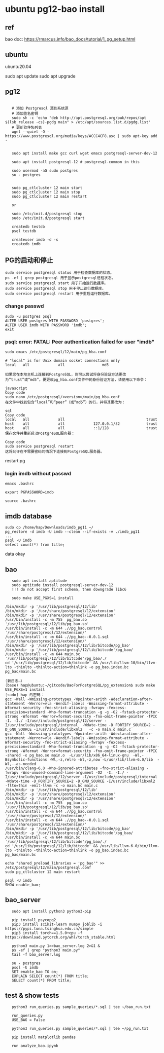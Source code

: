 
# ubuntu pg12-bao install

## ref

   bao doc:   https://rmarcus.info/bao_docs/tutorial/1_pg_setup.html
   

## ubuntu

   ubuntu20.04

   sudo apt update
   sudo apt upgrade
   
## pg12
```

   # 添加 Postgresql 源到系统源
   # 添加签名密钥
   sudo sh -c 'echo "deb http://apt.postgresql.org/pub/repos/apt $(lsb_release -cs)-pgdg main" > /etc/apt/sources.list.d/pgdg.list'
   # 更新软件包列表
   wget --quiet -O - https://www.postgresql.org/media/keys/ACCC4CF8.asc | sudo apt-key add -


   sudo apt install make gcc curl wget emacs postgresql-server-dev-12

   sudo apt install postgresql-12 # postgresql-common in this

   sudo usermod -aG sudo postgres
   su - postgres

   
   sudo pg_ctlcluster 12 main start
   sudo pg_ctlcluster 12 main stop
   sudo pg_ctlcluster 12 main restart

   or

   sudo /etc/init.d/postgresql stop
   sudo /etc/init.d/postgresql start

   createdb testdb
   psql testdb

   createuser imdb -d -s
   createdb imdb
```

## PG的启动和停止
```
sudo service postgresql status 用于检查数据库的状态。
ps -ef | grep postgresql 用于显示postgresql进程状态。
sudo service postgresql start 用于开始运行数据库。
sudo service postgresql stop 用于停止运行数据库。
sudo service postgresql restart 用于重启运行数据库。
```

### change passwd

    sudo -u postgres psql
    ALTER USER postgres WITH PASSWORD 'postgres'; 
    ALTER USER imdb WITH PASSWORD 'imdb';
    exit

### psql: error: FATAL:  Peer authentication failed for user "imdb"

    sudo emacs /etc/postgresql/12/main/pg_hba.conf

```
# "local" is for Unix domain socket connections only                                                                            
local   all             all					md5

```
```
如果您在本地主机上连接到PostgreSQL，则可以尝试将身份验证方法更改为“trust”或“md5”。要更改pg_hba.conf文件中的身份验证方法，请使用以下命令：

javascript
Copy code
sudo nano /etc/postgresql/<version>/main/pg_hba.conf
在文件中找到包含“local”和“peer”（或“md5”）的行，并将其更改为：

sql
Copy code
local   all             all                                     trust
host    all             all             127.0.0.1/32            trust
host    all             all             ::1/128                 trust
保存文件并重新启动PostgreSQL服务器：

Copy code
sudo service postgresql restart
这将允许在不需要密码的情况下连接到PostgreSQL服务器。
```
restart pg

### login imdb without passwd

    emacs .bashrc

    export PGPASSWORD=imdb

    source .bashrc

## imdb database

    sudo cp /home/hap/Downloads/imdb_pg11 ~/
    pg_restore -d imdb -U imdb --clean --if-exists -v ./imdb_pg11
    ...
    psql -U imdb
    select count(*) from title;

data okay

## bao 
```
   sudo apt install aptitude
   sudo aptitude install postgresql-server-dev-12
   !!! do not accept first schema, then downgrade libc6
   
   sudo make USE_PGXS=1 install
```

```
/bin/mkdir -p '/usr/lib/postgresql/12/lib'
/bin/mkdir -p '/usr/share/postgresql/12/extension'
/bin/mkdir -p '/usr/share/postgresql/12/extension'
/usr/bin/install -c -m 755  pg_bao.so '/usr/lib/postgresql/12/lib/pg_bao.so'
/usr/bin/install -c -m 644 .//pg_bao.control '/usr/share/postgresql/12/extension/'
/usr/bin/install -c -m 644 .//pg_bao--0.0.1.sql  '/usr/share/postgresql/12/extension/'
/bin/mkdir -p '/usr/lib/postgresql/12/lib/bitcode/pg_bao'
/bin/mkdir -p '/usr/lib/postgresql/12/lib/bitcode'/pg_bao/
/usr/bin/install -c -m 644 main.bc '/usr/lib/postgresql/12/lib/bitcode'/pg_bao/./
cd '/usr/lib/postgresql/12/lib/bitcode' && /usr/lib/llvm-10/bin/llvm-lto -thinlto -thinlto-action=thinlink -o pg_bao.index.bc pg_bao/main.bc
```

```
(新日志—）
(base) hap@ubuntu:~/gitcode/BaoForPostgreSQL/pg_extension$ sudo make USE_PGXS=1 install
[sudo] hap 的密码： 
gcc -Wall -Wmissing-prototypes -Wpointer-arith -Wdeclaration-after-statement -Werror=vla -Wendif-labels -Wmissing-format-attribute -Wformat-security -fno-strict-aliasing -fwrapv -fexcess-precision=standard -Wno-format-truncation -g -g -O2 -fstack-protector-strong -Wformat -Werror=format-security -fno-omit-frame-pointer -fPIC -I. -I./ -I/usr/include/postgresql/12/server -I/usr/include/postgresql/internal  -Wdate-time -D_FORTIFY_SOURCE=2 -D_GNU_SOURCE -I/usr/include/libxml2   -c -o main.o main.c
gcc -Wall -Wmissing-prototypes -Wpointer-arith -Wdeclaration-after-statement -Werror=vla -Wendif-labels -Wmissing-format-attribute -Wformat-security -fno-strict-aliasing -fwrapv -fexcess-precision=standard -Wno-format-truncation -g -g -O2 -fstack-protector-strong -Wformat -Werror=format-security -fno-omit-frame-pointer -fPIC -shared -o pg_bao.so main.o  -L/usr/lib/x86_64-linux-gnu  -Wl,-Bsymbolic-functions -Wl,-z,relro -Wl,-z,now -L/usr/lib/llvm-6.0/lib  -Wl,--as-needed  
/usr/bin/clang-6.0 -Wno-ignored-attributes -fno-strict-aliasing -fwrapv -Wno-unused-command-line-argument -O2  -I. -I./ -I/usr/include/postgresql/12/server -I/usr/include/postgresql/internal  -Wdate-time -D_FORTIFY_SOURCE=2 -D_GNU_SOURCE -I/usr/include/libxml2  -flto=thin -emit-llvm -c -o main.bc main.c
/bin/mkdir -p '/usr/lib/postgresql/12/lib'
/bin/mkdir -p '/usr/share/postgresql/12/extension'
/bin/mkdir -p '/usr/share/postgresql/12/extension'
/usr/bin/install -c -m 755  pg_bao.so '/usr/lib/postgresql/12/lib/pg_bao.so'
/usr/bin/install -c -m 644 .//pg_bao.control '/usr/share/postgresql/12/extension/'
/usr/bin/install -c -m 644 .//pg_bao--0.0.1.sql  '/usr/share/postgresql/12/extension/'
/bin/mkdir -p '/usr/lib/postgresql/12/lib/bitcode/pg_bao'
/bin/mkdir -p '/usr/lib/postgresql/12/lib/bitcode'/pg_bao/
/usr/bin/install -c -m 644 main.bc '/usr/lib/postgresql/12/lib/bitcode'/pg_bao/./
cd '/usr/lib/postgresql/12/lib/bitcode' && /usr/lib/llvm-6.0/bin/llvm-lto -thinlto -thinlto-action=thinlink -o pg_bao.index.bc pg_bao/main.bc

```
    echo "shared_preload_libraries = 'pg_bao'" >> /etc/postgresql/12/main/postgresql.conf	
    sudo pg_ctlcluster 12 main restart

    psql -U imdb
    SHOW enable_bao;


## bao_server
```
   sudo apt install python3 python3-pip

   pip install psycopg2
   pip3 install scikit-learn numpy joblib -i https://pypi.tuna.tsinghua.edu.cn/simple
   pip3 install torch==1.5.0+cpu -f https://download.pytorch.org/whl/torch_stable.html

   python3 main.py 1>>bao_server.log 2>&1 &
   ps -ef | grep "python3 main.py"
   tail -f bao_server.log

   su - postgres
   psql -U imdb
   SET enable_bao TO on;
   EXPLAIN SELECT count(*) FROM title;
   SELECT count(*) FROM title;
```
## test & show tests
```
   python3 run_queries.py sample_queries/*.sql | tee ~/bao_run.txt
   
   run_queries.py 
   USE_BAO = False

   python3 run_queries.py sample_queries/*.sql | tee ~/pg_run.txt

   pip install matplotlib pandas

   run analyze_bao.ipynb
```
   
